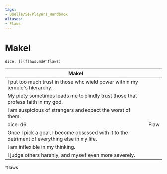 ```yaml
---
tags:
- Quelle/5e/Players_Handbook
aliases:
- Flaws
---
```

# Makel

`dice: [](flaws.md#^flaws)`

| Makel                                                                                         |      |
| --------------------------------------------------------------------------------------------- | ---- |
| I put too much trust in those who wield power within my temple's hierarchy.                   |      |
| My piety sometimes leads me to blindly trust those that profess faith in my god.              |      |
| I am suspicious of strangers and expect the worst of them.                                    |      |
| dice: d6                                                                                      | Flaw |
| Once I pick a goal, I become obsessed with it to the detriment of everything else in my life. |      |
| I am inflexible in my thinking.                                                               |      |
| I judge others harshly, and myself even more severely.                                        |      |
^flaws